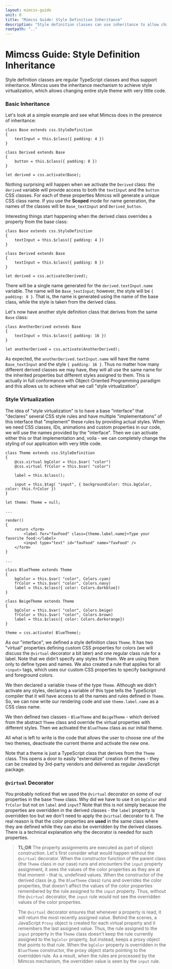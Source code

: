 ```yaml
---
layout: mimcss-guide
unit: 8
title: "Mimcss Guide: Style Definition Inheritance"
description: "Style definition classes can use inheritance to allow changing visual aspects of the application without changing its HTML code."
rootpath: ".."
---
```


# Mimcss Guide: Style Definition Inheritance

Style definition classes are regular TypeScript classes and thus support inheritance. Mimcss uses the inheritance mechanism to achieve style virtualization, which allows changing entire style theme with very little code.

### Basic Inheritance
Let's look at a simple example and see what Mimcss does in the presence of inheritance:

```tsx
class Base extends css.StyleDefinition
{
    textInput = this.$class({ padding: 4 })
}

class Derived extends Base
{
    button = this.$class({ padding: 8 })
}

let derived = css.activate(Base);
```

Nothing surprising will happen when we activate the `Derived` class: the `derived` variable will provide access to both the `textInput` and the `button` CSS classes. For each of these properties Mimcss will generate a unique CSS class name. If you use the **Scoped** mode for name generation, the names of the classes will be `Base_textInput` and `Derived_button`.

Interesting things start happening when the derived class overrides a property from the base class:

```tsx
class Base extends css.StyleDefinition
{
    textInput = this.$class({ padding: 4 })
}

class Derived extends Base
{
    textInput = this.$class({ padding: 8 })
}

let derived = css.activate(Derived);
```

There will be a single name generated for the `derived.textInput.name` variable. The name will be `Base_textInput`; however, the style will be `{ padding: 8 }`. That is, the name is generated using the name of the base class, while the style is taken from the derived class.

Let's now have another style definition class that derives from the same `Base` class:

```tsx
class AnotherDerived extends Base
{
    textInput = this.$class({ padding: 16 })
}

let anotherDerived = css.activate(AnotherDerived);
```

As expected, the `anotherDerived.textInput.name` will have the name `Base_textInput` and the style `{ padding: 16 }`. Thus no matter how many different derived classes we may have, they will all use the same name for the inherited properties but different styles assigned to them. This is actually in full conformance with Object-Oriented Programming paradigm and this allows us to achieve what we call "style virtualization".

### Style Virtualization
The idea of "style virtualization" is to have a base "interface" that "declares" several CSS style rules and have multiple "implementations" of this interface that "implement" these rules by providing actual styles. When we need CSS classes, IDs, animations and custom properties in our code, we will use the names provided by the "interface". Then we can activate either this or that implementation and, voila - we can completely change the styling of our application with very little code.

```tsx
class Theme extends css.StyleDefinition
{
    @css.virtual bgColor = this.$var( "color")
    @css.virtual frColor = this.$var( "color")

    label = this.$class();

    input = this.$tag( "input", { backgroundColor: this.bgColor, color: this.frColor })
}

let theme: Theme = null;

...

render()
{
    return <form>
        <label for="favFood" class={theme.label.name}>Type your favorite food:</label>
        <input type="text" id="favFood" name="favFood" />
    </form>
}

...

class BlueTheme extends Theme
{
    bgColor = this.$var( "color", Colors.cyan)
    frColor = this.$var( "color", Colors.navy)
    label = this.$class({ color: Colors.darkblue})
}

class BeigeTheme extends Theme
{
    bgColor = this.$var( "color", Colors.beige)
    frColor = this.$var( "color", Colors.brown)
    label = this.$class({ color: Colors.darkorange})
}

theme = css.activate( BlueTheme);
```

As our "interface", we defined a style definition class `Theme`. It has two "virtual" properties defining custom CSS properties for colors (we will discuss the `@virtual` decorator a bit later) and one regular class rule for a label. Note that we didn't specify any styles for them. We are using them only to define types and names. We also created a rule that applies for all `<input>` tags, which uses our custom CSS properties to specify background and foreground colors.

We then declared a variable `theme` of the type `Theme`. Although we didn't activate any styles, declaring a variable of this type tells the TypeScript compiler that it will have access to all the names and rules defined in `Theme`. So, we can now write our rendering code and use `theme.label.name` as a CSS class name.

We then defined two classes - `BlueTheme` and `BeigeTheme` - which derived from the abstract `Theme` class and override the virtual properties with different styles. Then we activated the `BlueTheme` class as our initial theme.

All what is left to write is the code that allows the user to choose one of the two themes, deactivate the current theme and activate the new one.

Note that a theme is just a TypeScript class that derives from the `Theme` class. This opens a door to easily "externalize" creation of themes - they can be created by 3rd-party vendors and delivered as regular JavaScript package.

### `@virtual` Decorator
You probably noticed that we used the `@virtual` decorator on some of our properties in the base `Theme` class. Why did we have to use it on `bgColor` and `frColor` but not on `label` and `input`? Note that this is not simply because the properties are overridden in the derived classes - the `label` property is overridden too but we don't need to apply the `@virtual` decorator to it. The real reason is that the color properties are **used** in the same class where they are defined while they can also be overridden by the derived classes. There is a technical explanation why the decorator is needed for such properties.

> **TL;DR** The property assignments are executed as part of object construction. Let's first consider what would happen without the `@virtual` decorator. When the constructor function of the parent class (the `Theme` class in our case) runs and encounters the `input` property assignment, it sees the values of the color properties as they are at that moment - that is, undefined values. When the constructor of the derived class (e.g. the `BlueTheme` class) runs and overrides the color properties, that doesn't affect the values of the color properties remembered by the rule assigned to the `input` property. Thus, without the `@virtual` decorator, the `input` rule would not see the overridden values of the color properties.

> The `@virtual` decorator ensures that whenever a property is read, it will return the most recently assigned value. Behind the scenes, a JavaScript `Proxy` object is created for each virtual property and it remembers the last assigned value. Thus, the rule assigned to the `input` property in the `Theme` class doesn't keep the rule currently assigned to the `bgColor` property, but instead, keeps a proxy object that points to that rule. When the `bgColor` property is overridden in the `BlueTheme` constructor, the proxy object starts pointing to the overridden rule. As a result, when the rules are processed by the Mimcss mechanism, the overridden value is seen by the `input` rule.






